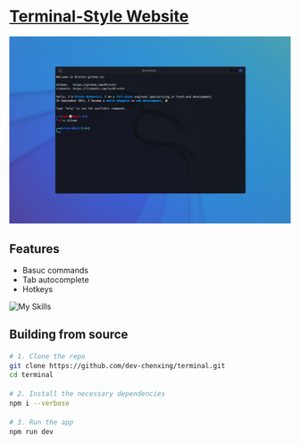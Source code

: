 <h1><a href="https://dev-chenxing.github.io/terminal/" target="_blank">Terminal-Style Website</a></h1>

<img src="./screenshots/2024-09-30.png" alt="screenshot">

## Features

- Basuc commands
- Tab autocomplete
- Hotkeys

![My Skills](https://skillicons.dev/icons?i=ts,react,tailwind&theme=light)

## Building from source

```sh
# 1. Clone the repo
git clone https://github.com/dev-chenxing/terminal.git
cd terminal

# 2. Install the necessary dependencies
npm i --verbose

# 3. Run the app
npm run dev
```

